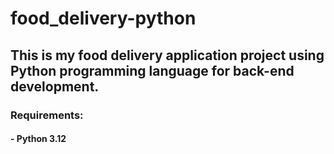# food_delivery-python

## This is my food delivery application project using Python programming language for back-end development.


### Requirements:
#### - Python 3.12
